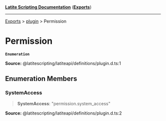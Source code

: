[**Latite Scripting Documentation**](../../README.md) ([**Exports**](../../exports.md))

---

[Exports](../../exports.md) > [plugin](../index.md) > Permission

# Permission

**`Enumeration`**

**Source:** @latitescripting/latiteapi/definitions/plugin.d.ts:1

## Enumeration Members

### SystemAccess

> **SystemAccess**: "permission.system_access"

**Source:** @latitescripting/latiteapi/definitions/plugin.d.ts:2
